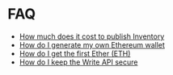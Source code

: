 # FAQ

* [How much does it cost to publish Inventory](tutorials/how-much-does-it-cost.md)
* [How do I generate my own Ethereum wallet](tutorials/how-to-generate-ethereum-wallet.md)
* [How do I get  the first Ether \(ETH\)](tutorials/how-to-get-first-ether.md)
* [How do I keep the Write API secure](tutorials/how-to-secure-write-api.md)